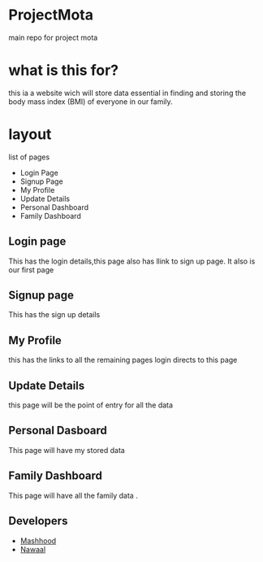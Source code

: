 # ProjectMota
main repo for project mota
# what is this for?
this ia a website wich will store data essential in finding and storing the body mass index (BMI) of everyone in our family. 
# layout
list of pages
- Login Page
- Signup Page
- My Profile
- Update Details
- Personal Dashboard
- Family Dashboard
 ## Login page
 This has the login details,this page also has llink to sign up page. It also is our first page
 ## Signup page 
 This has the sign up details
 ## My Profile
 this has the links to all the remaining pages login directs to this page
 ## Update Details
 this page will be the point of entry for all the data
 ## Personal Dasboard
 This page will have my stored data
 ## Family Dashboard
 This page will have all the family data .
 ## Developers
 - [Mashhood](https://github.com/MASHOD0)
 - [Nawaal](https://github.com/N4W44L)
 

